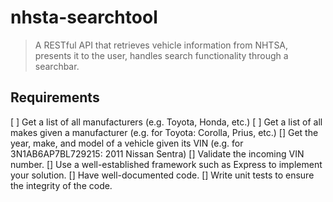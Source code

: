 # nhsta-searchtool
> A RESTful API that retrieves vehicle information from NHTSA, presents it to the user, handles search functionality through a searchbar.  


## Requirements
[ ] Get a list of all manufacturers (e.g. Toyota, Honda, etc.)
[ ] Get a list of all makes given a manufacturer (e.g. for Toyota: Corolla, Prius, etc.)
   [] Get the year, make, and model of a vehicle given its VIN (e.g. for 3N1AB6AP7BL729215: 2011 Nissan Sentra)
   [] Validate the incoming VIN number.
   [] Use a well-established framework such as Express to implement your solution.
   [] Have well-documented code.
   [] Write unit tests to ensure the integrity of the code.

